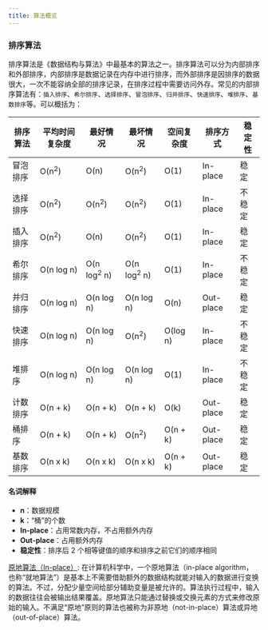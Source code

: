 ```yaml
---
title: 算法概览
---
```


### 排序算法

排序算法是《数据结构与算法》中最基本的算法之一。排序算法可以分为内部排序和外部排序，内部排序是数据记录在内存中进行排序，而外部排序是因排序的数据很大，一次不能容纳全部的排序记录，在排序过程中需要访问外存。常见的内部排序算法有：`插入排序`、`希尔排序`、`选择排序`、`冒泡排序`、`归并排序`、`快速排序`、`堆排序`、`基数排序`等。可以概括为：

| 排序算法 | 平均时间复杂度   | 最好情况               | 最坏情况               | 空间复杂度 | 排序方式  | 稳定性 |
| -------- | ---------------- | ---------------------- | ---------------------- | ---------- | --------- | ------ |
| 冒泡排序 | O(n<sup>2</sup>) | O(n)                   | O(n<sup>2</sup>)       | O(1)       | In-place  | 稳定   |
| 选择排序 | O(n<sup>2</sup>) | O(n<sup>2</sup>)       | O(n<sup>2</sup>)       | O(1)       | In-place  | 不稳定 |
| 插入排序 | O(n<sup>2</sup>) | O(n)                   | O(n<sup>2</sup>)       | O(1)       | In-place  | 稳定   |
| 希尔排序 | O(n log n)       | O(n log<sup>2</sup> n) | O(n log<sup>2</sup> n) | O(1)       | In-place  | 不稳定 |
| 并归排序 | O(n log n)       | O(n log n)             | O(n log n)             | O(n)       | Out-place | 稳定   |
| 快速排序 | O(n log n)       | O(n log n)             | O(n<sup>2</sup>)       | O(log n)   | In-place  | 不稳定 |
| 堆排序   | O(n log n)       | O(n log n)             | O(n log n)             | O(1)       | In-place  | 不稳定 |
| 计数排序 | O(n + k)         | O(n + k)               | O(n + k)               | O(k)       | Out-place | 稳定   |
| 桶排序   | O(n + k)         | O(n + k)               | O(n<sup>2</sup>)       | O(n + k)   | Out-place | 稳定   |
| 基数排序 | O(n x k)         | O(n x k)               | O(n x k)               | O(n + k)   | Out-place | 稳定   |

#### 名词解释

- **n**：数据规模
- **k**：“桶”的个数
- **In-place**：占用常数内存，不占用额外内存
- **Out-place**：占用额外内存
- **稳定性**：排序后 2 个相等键值的顺序和排序之前它们的顺序相同

[原地算法（In-place）](https://zh.wikipedia.org/wiki/%E5%8E%9F%E5%9C%B0%E7%AE%97%E6%B3%95): 在计算机科学中，一个原地算法（in-place algorithm，也称“就地算法”）是基本上不需要借助额外的数据结构就能对输入的数据进行变换的算法。不过，分配少量空间给部分辅助变量是被允许的。算法执行过程中，输入的数据往往会被输出结果覆盖。原地算法只能通过替换或交换元素的方式来修改原始的输入。不满足“原地”原则的算法也被称为非原地（not-in-place）算法或异地（out-of-place）算法。
